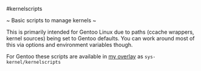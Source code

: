 #kernelscripts

~ Basic scripts to manage kernels ~

This is primarily intended for Gentoo Linux due to paths 
(ccache wrappers, kernel sources) being set to Gentoo
defaults.
You can work around most of this via options and environment
variables though.

For Gentoo these scripts are available in [my overlay](https://github.com/xarblu/xarblu-overlay)
as `sys-kernel/kernelscripts`
